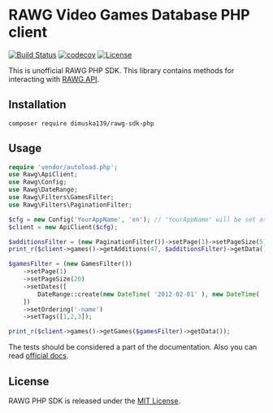 # RAWG Video Games Database PHP client

[![Build Status](https://travis-ci.org/dimuska139/rawg-sdk-php.svg?branch=master)](https://travis-ci.org/dimuska139/rawg-sdk-php)
[![codecov](https://codecov.io/gh/dimuska139/rawg-sdk-php/branch/master/graph/badge.svg)](https://codecov.io/gh/dimuska139/rawg-sdk-php)
[![License](https://img.shields.io/github/license/mashape/apistatus.svg)](https://github.com/dimuska139/go-email-normalizer/blob/master/LICENSE)

This is unofficial RAWG PHP SDK. This library contains methods for interacting with [RAWG API](https://rawg.io/).

## Installation

`composer require dimuska139/rawg-sdk-php`

## Usage

```php
require 'vendor/autoload.php';
use Rawg\ApiClient;
use Rawg\Config;
use Rawg\DateRange;
use Rawg\Filters\GamesFilter;
use Rawg\Filters\PaginationFilter;

$cfg = new Config('YourAppName', 'en'); // 'YourAppName' will be set as User-Agent header
$client = new ApiClient($cfg);

$additionsFilter = (new PaginationFilter())->setPage(1)->setPageSize(5);
print_r($client->games()->getAdditions(47, $additionsFilter)->getData());

$gamesFilter = (new GamesFilter())
    ->setPage(1)
    ->setPageSize(20)
    ->setDates([
        DateRange::create(new DateTime( '2012-02-01' ), new DateTime( '2015-06-25' ))
    ])
    ->setOrdering('-name')
    ->setTags([1,2,3]);

print_r($client->games()->getGames($gamesFilter)->getData());
```

The tests should be considered a part of the documentation. Also you can read [official docs](https://rawg.io/apidocs).

## License

RAWG PHP SDK is released under the
[MIT License](http://www.opensource.org/licenses/MIT).